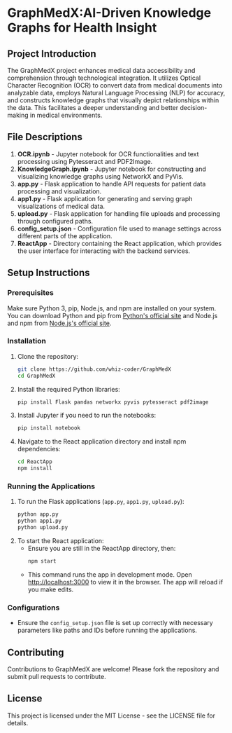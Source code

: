 # GraphMedX:AI-Driven Knowledge Graphs for Health Insight

## Project Introduction
The GraphMedX project enhances medical data accessibility and comprehension through technological integration. It utilizes Optical Character Recognition (OCR) to convert data from medical documents into analyzable data, employs Natural Language Processing (NLP) for accuracy, and constructs knowledge graphs that visually depict relationships within the data. This facilitates a deeper understanding and better decision-making in medical environments.

## File Descriptions
1. **OCR.ipynb** - Jupyter notebook for OCR functionalities and text processing using Pytesseract and PDF2Image.
2. **KnowledgeGraph.ipynb** - Jupyter notebook for constructing and visualizing knowledge graphs using NetworkX and PyVis.
3. **app.py** - Flask application to handle API requests for patient data processing and visualization.
4. **app1.py** - Flask application for generating and serving graph visualizations of medical data.
5. **upload.py** - Flask application for handling file uploads and processing through configured paths.
6. **config_setup.json** - Configuration file used to manage settings across different parts of the application.
7. **ReactApp** - Directory containing the React application, which provides the user interface for interacting with the backend services.

## Setup Instructions

### Prerequisites
Make sure Python 3, pip, Node.js, and npm are installed on your system. You can download Python and pip from [Python's official site](https://python.org) and Node.js and npm from [Node.js's official site](https://nodejs.org).

### Installation
1. Clone the repository:
   ```bash
   git clone https://github.com/whiz-coder/GraphMedX
   cd GraphMedX
   ```

2. Install the required Python libraries:
   ```bash
   pip install Flask pandas networkx pyvis pytesseract pdf2image
   ```

3. Install Jupyter if you need to run the notebooks:
   ```bash
   pip install notebook
   ```

4. Navigate to the React application directory and install npm dependencies:
   ```bash
   cd ReactApp
   npm install
   ```

### Running the Applications
1. To run the Flask applications (`app.py`, `app1.py`, `upload.py`):
   ```bash
   python app.py
   python app1.py
   python upload.py
   ```
2. To start the React application:
   - Ensure you are still in the ReactApp directory, then:
     ```bash
     npm start
     ```
   - This command runs the app in development mode. Open [http://localhost:3000](http://localhost:3000) to view it in the browser. The app will reload if you make edits.

### Configurations
- Ensure the `config_setup.json` file is set up correctly with necessary parameters like paths and IDs before running the applications.

## Contributing
Contributions to GraphMedX are welcome! Please fork the repository and submit pull requests to contribute.

## License
This project is licensed under the MIT License - see the LICENSE file for details.
